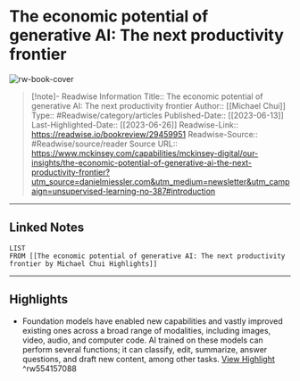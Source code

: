 # The economic potential of generative AI: The next productivity frontier

![rw-book-cover](https://readwise-assets.s3.amazonaws.com/media/uploaded_book_covers/profile_174804/the-economic-potential-of-generative-ai-1324915617-t_R5qWKIM.jpg)
<br>
>[!note]- Readwise Information
>Title:: The economic potential of generative AI: The next productivity frontier
>Author:: [[Michael Chui]]
>Type:: #Readwise/category/articles
>Published-Date:: [[2023-06-13]]
>Last-Highlighted-Date:: [[2023-06-26]]
>Readwise-Link:: https://readwise.io/bookreview/29459951
>Readwise-Source:: #Readwise/source/reader
>Source URL:: https://www.mckinsey.com/capabilities/mckinsey-digital/our-insights/the-economic-potential-of-generative-ai-the-next-productivity-frontier?utm_source=danielmiessler.com&utm_medium=newsletter&utm_campaign=unsupervised-learning-no-387#introduction
--- 

## Linked Notes
```dataview
LIST
FROM [[The economic potential of generative AI: The next productivity frontier by Michael Chui Highlights]]
```

---

## Highlights
- Foundation models have enabled new capabilities and vastly improved existing ones across a broad range of modalities, including images, video, audio, and computer code. AI trained on these models can perform several functions; it can classify, edit, summarize, answer questions, and draft new content, among other tasks. [View Highlight](https://readwise.io/open/554157088) ^rw554157088
